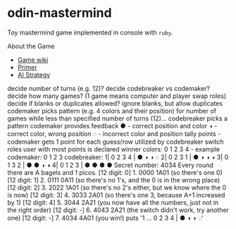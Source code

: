 # odin-mastermind
Toy mastermind game implemented in console with `ruby`.

About the Game
* [Game wiki]((https://en.wikipedia.org/wiki/Mastermind_(board_game)))
* [Primer](https://www.youtube.com/watch?v=dMHxyulGrEk)
* [AI Strategy](https://puzzling.stackexchange.com/questions/546/clever-ways-to-solve-mastermind)


 decide number of turns (e.g. 12)?
 decide codebreaker vs codemaker?
 decide how many games? (1 game means computer and player swap roles)
 decide if blanks or duplicates allowed?
   ignore blanks, but allow duplicates
 codemaker picks pattern (e.g. 4 colors and their position)
 for number of games
   while less than specified number of turns (12)...
     codebreaker picks a pattern
     codemaker provides feedback
            ● - correct position and color
            ◑ - correct color, wrong position
            ◌ - incorrect color and position
   tally points - codemaker gets 1 point for each guess/row utilized by codebreaker
   switch roles
 user with most points is declared winner
 colors: 0 1 2 3 4 -
 example
 codemaker: 0 1 2 3
 codebreaker:
 1| 0 2 3 4 | ● ◑ ◑ ◌
 2| 0 2 3 1 | ● ◑ ◑ ◑
 3| 0 1 3 2 | ● ● ◑ ◑
 4| 0 1 2 3 | ● ● ● ●
 Secret number: 4034
 Every round there are A bagels and 1 picos.
 [12 digit: 0] 1. 0000  1A01  (so there's one 0)
 [12 digit: 1] 2. 0111  0A11  (so there's no 1's, and the 0 is in the wrong place)
 [12 digit: 2] 3. 2022  1A01  (so there's no 2's either, but we know where the 0 is now)
 [12 digit: 3] 4. 3033  2A01  (so there's one 3, because A+1 increased by 1)
 [12 digit: 4] 5. 3044  2A21  (you now have all the numbers, just not in the right order)
 [12 digit: -] 6. 4043  2A21  (the switch didn't work, try another one)
 [12 digit: -] 7. 4034  4A01  (you win!)
 puts '1 ... 0 2 3 4 | ● ◑ ◑ ◌'